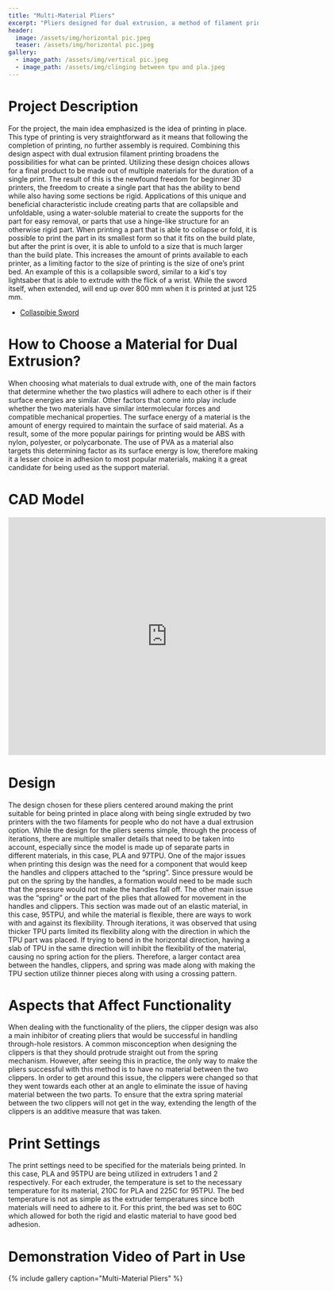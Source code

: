 ```yaml
---
title: "Multi-Material Pliers"
excerpt: "Pliers designed for dual extrusion, a method of filament printing that allows more than one material to be made into a single print."
header:
  image: /assets/img/horizontal pic.jpeg
  teaser: /assets/img/horizontal pic.jpeg
gallery:
  - image_path: /assets/img/vertical pic.jpeg
  - image_path: /assets/img/clinging between tpu and pla.jpeg
---
```



# Project Description
For the project, the main idea emphasized is the idea of printing in place. This type of printing is very straightforward as it means that following the completion of printing, no further assembly is required. Combining this design aspect with dual extrusion filament printing broadens the possibilities for what can be printed. Utilizing these design choices allows for a final product to be made out of multiple materials for the duration of a single print. The result of this is the newfound freedom for beginner 3D printers, the freedom to create a single part that has the ability to bend while also having some sections be rigid. Applications of this unique and beneficial characteristic include creating parts that are collapsible and unfoldable, using a water-soluble material to create the supports for the part for easy removal, or parts that use a hinge-like structure for an otherwise rigid part. When printing a part that is able to collapse or fold, it is possible to print the part in its smallest form so that it fits on the build plate, but after the print is over, it is able to unfold to a size that is much larger than the build plate. This increases the amount of prints available to each printer, as a limiting factor to the size of printing is the size of one’s print bed. An example of this is a collapsible sword, similar to a kid's toy lightsaber that is able to extrude with the flick of a wrist. While the sword itself, when extended, will end up over 800 mm when it is printed at just 125 mm. 
  * [Collaspibie Sword][sword info]

  [sword info]: https://www.thingiverse.com/thing:3639693


# How to Choose a Material for Dual Extrusion?
When choosing what materials to dual extrude with, one of the main factors that determine whether the two plastics will adhere to each other is if their surface energies are similar. Other factors that come into play include whether the two materials have similar intermolecular forces and compatible mechanical properties. The surface energy of a material is the amount of energy required to maintain the surface of said material. As a result, some of the more popular pairings for printing would be ABS with nylon, polyester, or polycarbonate. The use of PVA as a material also targets this determining factor as its surface energy is low, therefore making it a lesser choice in adhesion to most popular materials, making it a great candidate for being used as the support material.


# CAD Model
<iframe src="https://vanderbilt643.autodesk360.com/shares/public/SH512d4QTec90decfa6e2134fbed952965ab?mode=embed" width="640" height="480" allowfullscreen="true" webkitallowfullscreen="true" mozallowfullscreen="true"  frameborder="0"></iframe>


# Design 
The design chosen for these pliers centered around making the print suitable for being printed in place along with being single extruded by two printers with the two filaments for people who do not have a dual extrusion option. While the design for the pliers seems simple, through the process of iterations, there are multiple smaller details that need to be taken into account, especially since the model is made up of separate parts in different materials, in this case, PLA and 97TPU. One of the major issues when printing this design was the need for a component that would keep the handles and clippers attached to the “spring”. Since pressure would be put on the spring by the handles, a formation would need to be made such that the pressure would not make the handles fall off. The other main issue was the “spring” or the part of the plies that allowed for movement in the handles and clippers. This section was made out of an elastic material, in this case, 95TPU, and while the material is flexible, there are ways to work with and against its flexibility. Through iterations, it was observed that using thicker TPU parts limited its flexibility along with the direction in which the TPU part was placed. If trying to bend in the horizontal direction, having a slab of TPU in the same direction will inhibit the flexibility of the material, causing no spring action for the pliers. Therefore, a larger contact area between the handles, clippers, and spring was made along with making the TPU section utilize thinner pieces along with using a crossing pattern.


# Aspects that Affect Functionality
When dealing with the functionality of the pliers, the clipper design was also a main inhibitor of creating pliers that would be successful in handling through-hole resistors. A common misconception when designing the clippers is that they should protrude straight out from the spring mechanism. However, after seeing this in practice, the only way to make the pliers successful with this method is to have no material between the two clippers. In order to get around this issue, the clippers were changed so that they went towards each other at an angle to eliminate the issue of having material between the two parts. To ensure that the extra spring material between the two clippers will not get in the way, extending the length of the clippers is an additive measure that was taken. 


# Print Settings
The print settings need to be specified for the materials being printed. In this case, PLA and 95TPU are being utilized in extruders 1 and 2 respectively. For each extruder, the temperature is set to the necessary temperature for its material, 210C for PLA and 225C for 95TPU. The bed temperature is not as simple as the extruder temperatures since both materials will need to adhere to it. For this print, the bed was set to 60C which allowed for both the rigid and elastic material to have good bed adhesion. 


# Demonstration Video of Part in Use


{% include gallery caption="Multi-Material Pliers" %}
